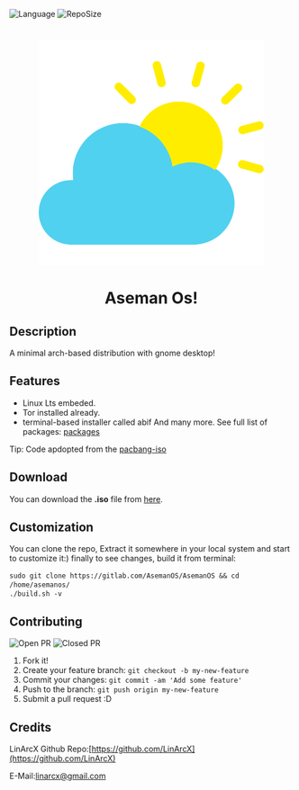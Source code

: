 ![Language](https://img.shields.io/github/languages/top/AsemanOS/AsemanOs.svg?style=flat-square) ![RepoSize](https://img.shields.io/github/repo-size/AsemanOS/AsemanOs.svg?style=flat-square)
<h1 align="center">
	<img width="400" src="assets/AsemanOs.svg" alt="AsemanOs">
	<br>
	<br>
    <p2>Aseman Os!</p2>
</h1>

## Description
A minimal arch-based distribution with gnome desktop!

## Features
* Linux Lts embeded.
* Tor installed already.
* terminal-based installer called abif
And many more. See full list of packages:
[packages]("https://asemanos.gitlab.io/packages.html")

Tip: Code apdopted from the [pacbang-iso](https://github.com/CarlDuff/pacbang-iso)

## Download
You can download the __.iso__ file from [here](https://sourceforge.net/projects/asemanos/files/AsemanOS-2018.07.22-x86_64.tar.7z/download).

## Customization
You can clone the repo, Extract it somewhere in your local system and start to customize it:)
finally to see changes, build it from terminal:
```
sudo git clone https://gitlab.com/AsemanOS/AsemanOS && cd /home/asemanos/
./build.sh -v
```

## Contributing
![Open PR](https://img.shields.io/github/issues-pr-raw/AsemanOS/AsemanOs.svg?style=flat-square) ![Closed PR](https://img.shields.io/github/issues-pr-closed/AsemanOS/AsemanOs.svg?style=flat-square)
1. Fork it!
2. Create your feature branch: `git checkout -b my-new-feature`
3. Commit your changes: `git commit -am 'Add some feature'`
4. Push to the branch: `git push origin my-new-feature`
5. Submit a pull request :D


## Credits
LinArcX
Github Repo:[https://github.com/LinArcX](https://github.com/LinArcX)

E-Mail:linarcx@gmail.com
